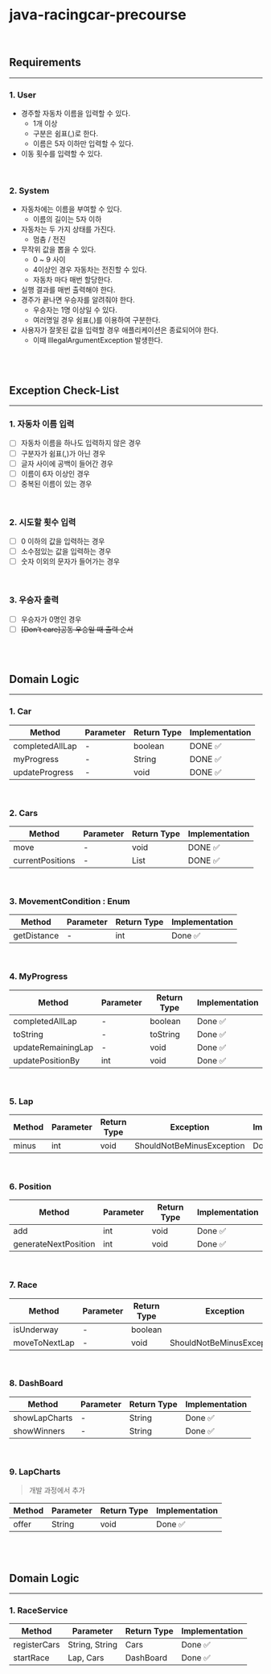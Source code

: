 # java-racingcar-precourse

<br>

## Requirements

---

### 1. User

- 경주할 자동차 이름을 입력할 수 있다.
    - 1개 이상
    - 구분은 쉼표(,)로 한다.
    - 이름은 5자 이하만 입력할 수 있다.
- 이동 횟수를 입력할 수 있다.

<br>

### 2. System

- 자동차에는 이름을 부여할 수 있다.
    - 이름의 길이는 5자 이하
- 자동차는 두 가지 상태를 가진다.
    - 멈춤 / 전진
- 무작위 값을 뽑을 수 있다.
    - 0 ~ 9 사이
    - 4이상인 경우 자동차는 전진할 수 있다.
    - 자동차 마다 매번 할당한다.
- 실행 결과를 매번 출력해야 한다.
- 경주가 끝나면 우승자를 알려줘야 한다.
    - 우승자는 1명 이상일 수 있다.
    - 여러명일 경우 쉼표(,)를 이용하여 구분한다.
- 사용자가 잘못된 값을 입력할 경우 애플리케이션은 종료되어야 한다.
    - 이때 IllegalArgumentException 발생한다.

<br>
<br>

## Exception Check-List

---

### 1. 자동차 이름 입력

- [ ] 자동차 이름을 하나도 입력하지 않은 경우
- [ ] 구분자가 쉼표(,)가 아닌 경우
- [ ] 글자 사이에 공백이 들어간 경우
- [ ] 이름이 6자 이상인 경우
- [ ] 중복된 이름이 있는 경우

<br>

### 2. 시도할 횟수 입력

- [ ] 0 이하의 값을 입력하는 경우
- [ ] 소수점있는 값을 입력하는 경우
- [ ] 숫자 이외의 문자가 들어가는 경우

<br>

### 3. 우승자 출력

- [ ] 우승자가 0명인 경우
- [ ] ~~[Don’t care]공동 우승일 때 출력 순서~~

<br>
<br>

## Domain Logic

---

### 1. Car

| Method          | Parameter | Return Type | Implementation |
|-----------------|-----------|-------------|----------------|
| completedAllLap | -         | boolean     | DONE ✅         |
| myProgress      | -         | String      | DONE ✅         |
| updateProgress  | -         | void        | DONE ✅         |

<br>

### 2. Cars

| Method           | Parameter | Return Type  | Implementation |
|------------------|-----------|--------------|----------------|
| move             | -         | void         | DONE ✅         |
| currentPositions | -         | List<String> | DONE ✅         |

<br>

### 3. MovementCondition : Enum

| Method      | Parameter | Return Type | Implementation |
|-------------|-----------|-------------|----------------|
| getDistance | -         | int         | Done ✅         |

<br>

### 4. MyProgress

| Method             | Parameter | Return Type | Implementation |
|--------------------|-----------|-------------|----------------|
| completedAllLap    | -         | boolean     | Done ✅         |
| toString           | -         | toString    | Done ✅         |
| updateRemainingLap | -         | void        | Done ✅         |
| updatePositionBy   | int       | void        | Done ✅         |

<br>

### 5. Lap

| Method | Parameter | Return Type | Exception                 | Implementation |
|--------|-----------|-------------|---------------------------|----------------|
| minus  | int       | void        | ShouldNotBeMinusException | Done ✅         |

<br>

### 6. Position

| Method               | Parameter | Return Type | Implementation |
|----------------------|-----------|-------------|----------------|
| add                  | int       | void        | Done ✅         |
| generateNextPosition | int       | void        | Done ✅         |

<br>

### 7. Race

| Method        | Parameter | Return Type | Exception                 | Implementation |
|---------------|-----------|-------------|---------------------------|----------------|
| isUnderway    | -         | boolean     |                           | Done ✅         |
| moveToNextLap | -         | void        | ShouldNotBeMinusException | Done ✅         |

<br>

### 8. DashBoard

| Method        | Parameter | Return Type | Implementation |
|---------------|-----------|-------------|----------------|
| showLapCharts | -         | String      | Done ✅         |
| showWinners   | -         | String      | Done ✅         |

<br>

### 9. LapCharts

> 개발 과정에서 추가

| Method | Parameter | Return Type | Implementation |
|--------|-----------|-------------|----------------|
| offer  | String    | void        | Done ✅         |

<br>
<br>

## Domain Logic

---

### 1. RaceService

| Method       | Parameter      | Return Type | Implementation |
|--------------|----------------|-------------|----------------|
| registerCars | String, String | Cars        | Done ✅         |
| startRace    | Lap, Cars      | DashBoard   | Done ✅         |
